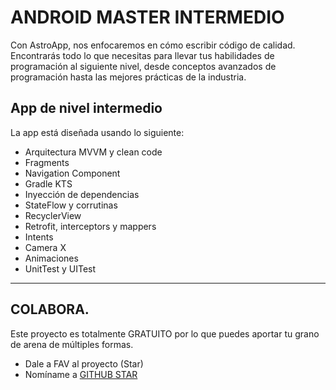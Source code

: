 # ANDROID MASTER INTERMEDIO

<p align="center">

Con AstroApp, nos enfocaremos en cómo escribir código de calidad. Encontrarás todo lo que necesitas para llevar tus habilidades de programación al siguiente nivel, desde conceptos avanzados de programación hasta las mejores prácticas de la industria.

## App de nivel intermedio

La app está diseñada usando lo siguiente:
<br />
- Arquitectura MVVM y clean code
- Fragments
- Navigation Component
- Gradle KTS
- Inyección de dependencias
- StateFlow y corrutinas
- RecyclerView
- Retrofit, interceptors y mappers
- Intents
- Camera X
- Animaciones
- UnitTest y UITest

---

## COLABORA.

Este proyecto es totalmente GRATUITO por lo que puedes aportar tu grano de arena de múltiples formas.

- Dale a FAV al proyecto (Star)
- Nomíname a [GITHUB STAR](https://stars.github.com/nominate/)